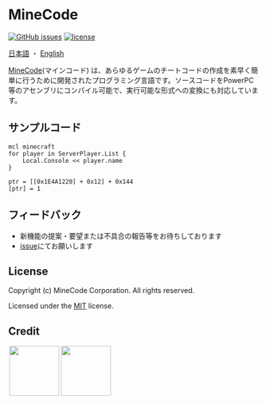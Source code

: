 # MineCode
[![GitHub issues](https://img.shields.io/github/issues/yukikamome316/MineCode)](https://github.com/yukikamome316/MineCode/issues) [![license](https://img.shields.io/github/license/yukikamome316/MineCode)](https://github.com/yukikamome316/MineCode/blob/main/LICENSE)

[日本語](https://github.com/yukikamome316/MineCode/blob/main/docs/README-ja.md) ・ [English](https://github.com/yukikamome316/MineCode/blob/main/README.md)

[MineCode](https://github.com/yukikamome316/MineCode/)(マインコード) は、あらゆるゲームのチートコードの作成を素早く簡単に行うために開発されたプログラミング言語です。ソースコードをPowerPC等のアセンブリにコンパイル可能で、実行可能な形式への変換にも対応しています。

## サンプルコード

~~~plain
mcl minecraft
for player in ServerPlayer.List {
    Local.Console << player.name
}
~~~

~~~plain
ptr = [[0x1E4A1220] + 0x12] + 0x144
[ptr] = 1
~~~

## フィードバック

- 新機能の提案・要望または不具合の報告等をお待ちしております
- [issue](https://github.com/yukikamome316/MineCode/issues)にてお願いします

## License

Copyright (c) MineCode Corporation. All rights reserved.

Licensed under the [MIT](https://github.com/yukikamome316/MineCode/LICENSE) license.

## Credit
<a href="https://github.com/yukikamome316">
  <img align="left" src="https://github.com/yukikamome316.png" hspace="2" width=100, height=100/>
</a>
<a href="https://github.com/syoch">
  <img align="left" src="https://github.com/syoch.png" hspace="2" width=100, height=100/>
</a>

